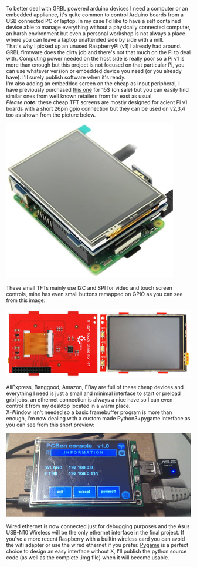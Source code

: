 To better deal with GRBL powered arduino devices I need a computer or an embedded appliance,
it's quite common to control Arduino boards from a USB connected PC or laptop. 
In my case I'd like to have a self contained device able to manage everything without a physically
connected computer, an harsh environment but even a personal workshop is not always a place
where you can leave a laptop unattended side by side with a mill.  
That's why I picked up an unused RaspberryPi (v1) I already had around. GRBL firmware does the dirty
job and there's not that much on the Pi to deal with. Computing power needed on the host side is really
poor so a Pi v1 is more than enough but this project is not focused on that particular Pi, you can
use whatever version or embedded device you need (or you already have).
I'll surely publish software when it's ready.  
I'm also adding an embedded screen on the cheap as input peripheral, I have previously purchased 
[this one](https://www.banggood.com/3_2Inch-320x240-Resolution-TFT-LCD-Touch-Screen-for-Raspberry-Pi-3-Model-B2-Model-BB-p-1370870.html?rmmds=search&cur_warehouse=CN)
for 15$ (on sale) but you can easily find similar ones from well known retailers from far east as
usual.  
_Please **note:**_ these cheap TFT screens are mostly designed for acient Pi v1 boards with a short 26pin gpio connection but they can be used on v2,3,4 too as shown from the picture below.

![Pi 2,3,4 on 26pin](TFTonPI2.jpg)

These small TFTs mainly use I2C and SPI for video and touch screen controls, mine has even small
buttons remapped on GPIO as you can see from this image:

![TFT display](tftscreen.jpg)

AliExpress, Banggood, Amazon, EBay are full of these cheap devices and everything I need is just
a small and minimal interface to start or preload grbl jobs, an ethernet connection is always a
nice have so I can even control it from my desktop located in a warm place.  
X-Window isn't needed so a basic framebuffer program is more than enough, I'm now dealing with a
custom made Python3+pygame interface as you can see from this short preview:

![Python3, PyGame, No X](image.png)

Wired ethernet is now connected just for debugging purposes and the Asus USB-N10 Wireless will
be the only ethernet interface in the final project. If you've a more recent Raspberry with a
builtin wireless card you can avoid the wifi adapter or use the wired ethernet if you prefer.
[Pygame](https://www.pygame.org/) is a perfect choice to design an easy interface without X, I'll
publish the python source code (as well as the complete .img file) when it will become usable.
